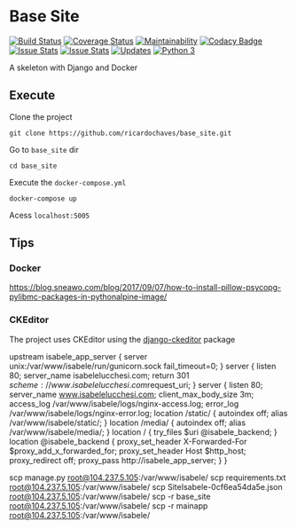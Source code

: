 # Base Site

[![Build Status](https://travis-ci.org/ricardochaves/base_site.svg?branch=master)](https://travis-ci.org/ricardochaves/base_site) [![Coverage Status](https://coveralls.io/repos/github/ricardochaves/base_site/badge.svg)](https://coveralls.io/github/ricardochaves/base_site) [![Maintainability](https://api.codeclimate.com/v1/badges/950aa9850083739cf9cd/maintainability)](https://codeclimate.com/github/ricardochaves/base_site/maintainability) [![Codacy Badge](https://api.codacy.com/project/badge/Grade/911740aaaaf441a7a45cc45d8ce200a9)](https://www.codacy.com/app/ricardochaves/base_site?utm_source=github.com&amp;utm_medium=referral&amp;utm_content=ricardochaves/base_site&amp;utm_campaign=Badge_Grade) [![Issue Stats](http://issuestats.com/github/ricardochaves/base_site/badge/pr)](http://issuestats.com/github/ricardochaves/base_site) [![Issue Stats](http://issuestats.com/github/ricardochaves/base_site/badge/issue?style=flat-square)](http://issuestats.com/github/ricardochaves/base_site) [![Updates](https://pyup.io/repos/github/ricardochaves/base_site/shield.svg)](https://pyup.io/repos/github/ricardochaves/base_site/) [![Python 3](https://pyup.io/repos/github/ricardochaves/base_site/python-3-shield.svg)](https://pyup.io/repos/github/ricardochaves/base_site/)

A skeleton with Django and Docker

## Execute

Clone the project

```
git clone https://github.com/ricardochaves/base_site.git
```

Go to `base_site` dir

```
cd base_site
```

Execute the `docker-compose.yml`

```
docker-compose up
```

Acess `localhost:5005`

## Tips

### Docker

https://blog.sneawo.com/blog/2017/09/07/how-to-install-pillow-psycopg-pylibmc-packages-in-pythonalpine-image/

### CKEditor

The project uses CKEditor using the [django-ckeditor](https://github.com/django-ckeditor/django-ckeditor) package



upstream isabele_app_server {
  server unix:/var/www/isabele/run/gunicorn.sock fail_timeout=0;
}
server {
    listen 80;
    server_name isabelelucchesi.com;
    return 301 $scheme://www.isabelelucchesi.com$request_uri;
}
server {
    listen 80;
    server_name www.isabelelucchesi.com;
    client_max_body_size 3m;
    access_log /var/www/isabele/logs/nginx-access.log;
    error_log /var/www/isabele/logs/nginx-error.log;
location /static/ {
        autoindex off;
        alias /var/www/isabele/static/;
    }
location /media/ {
        autoindex off;
        alias /var/www/isabele/media/;
    }
location / {
        try_files $uri @isabele_backend;
    }
location @isabele_backend {
        proxy_set_header X-Forwarded-For $proxy_add_x_forwarded_for;
        proxy_set_header Host $http_host;
        proxy_redirect off;
        proxy_pass http://isabele_app_server;
    }
}



scp manage.py root@104.237.5.105:/var/www/isabele/
scp requirements.txt root@104.237.5.105:/var/www/isabele/
scp SiteIsabele-0cf6ea54da5e.json root@104.237.5.105:/var/www/isabele/
scp -r base_site root@104.237.5.105:/var/www/isabele/
scp -r mainapp root@104.237.5.105:/var/www/isabele/

